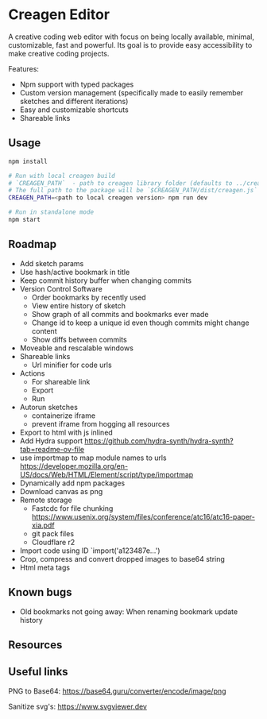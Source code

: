 # Creagen Editor

A creative coding web editor with focus on being locally available, minimal, customizable, fast and powerful. Its goal is to provide easy accessibility to make creative coding projects. 

Features:

- Npm support with typed packages
- Custom version management (specifically made to easily remember sketches and different iterations)
- Easy and customizable shortcuts
- Shareable links

## Usage

```sh
npm install

# Run with local creagen build
# `CREAGEN_PATH`  - path to creagen library folder (defaults to ../creagen)
# The full path to the package will be `$CREAGEN_PATH/dist/creagen.js`
CREAGEN_PATH=<path to local creagen version> npm run dev

# Run in standalone mode
npm start
```

## Roadmap

- Add sketch params
- Use hash/active bookmark in title
- Keep commit history buffer when changing commits
- Version Control Software
  - Order bookmarks by recently used
  - View entire history of sketch
  - Show graph of all commits and bookmarks ever made
  - Change id to keep a unique id even though commits might change content
  - Show diffs between commits
- Moveable and rescalable windows
- Shareable links
    - Url minifier for code urls
- Actions
    - For shareable link
    - Export
    - Run
- Autorun sketches
    - containerize iframe 
    - prevent iframe from hogging all resources
- Export to html with js inlined
- Add Hydra support https://github.com/hydra-synth/hydra-synth?tab=readme-ov-file
- use importmap to map module names to urls https://developer.mozilla.org/en-US/docs/Web/HTML/Element/script/type/importmap
- Dynamically add npm packages
- Download canvas as png
- Remote storage
  - Fastcdc for file chunking https://www.usenix.org/system/files/conference/atc16/atc16-paper-xia.pdf
  - git pack files
  - Cloudflare r2
- Import code using ID `import('a123487e...')
- Crop, compress and convert dropped images to base64 string
- Html meta tags

## Known bugs
- Old bookmarks not going away: When renaming bookmark update history

## Resources

## Useful links
PNG to Base64:
https://base64.guru/converter/encode/image/png

Sanitize svg's:
https://www.svgviewer.dev
